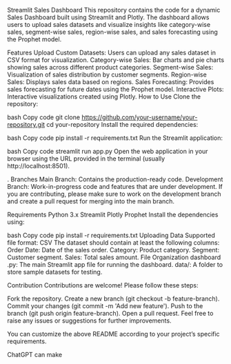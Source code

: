 Streamlit Sales Dashboard
This repository contains the code for a dynamic Sales Dashboard built using Streamlit and Plotly. The dashboard allows users to upload sales datasets and visualize insights like category-wise sales, segment-wise sales, region-wise sales, and sales forecasting using the Prophet model.

Features
Upload Custom Datasets: Users can upload any sales dataset in CSV format for visualization.
Category-wise Sales: Bar charts and pie charts showing sales across different product categories.
Segment-wise Sales: Visualization of sales distribution by customer segments.
Region-wise Sales: Displays sales data based on regions.
Sales Forecasting: Provides sales forecasting for future dates using the Prophet model.
Interactive Plots: Interactive visualizations created using Plotly.
How to Use
Clone the repository:

bash
Copy code
git clone https://github.com/your-username/your-repository.git
cd your-repository
Install the required dependencies:

bash
Copy code
pip install -r requirements.txt
Run the Streamlit application:

bash
Copy code
streamlit run app.py
Open the web application in your browser using the URL provided in the terminal (usually http://localhost:8501).

.
Branches
Main Branch: Contains the production-ready code.
Development Branch: Work-in-progress code and features that are under development.
If you are contributing, please make sure to work on the development branch and create a pull request for merging into the main branch.

Requirements
Python 3.x
Streamlit
Plotly
Prophet
Install the dependencies using:

bash
Copy code
pip install -r requirements.txt
Uploading Data
Supported file format: CSV
The dataset should contain at least the following columns:
Order Date: Date of the sales order.
Category: Product category.
Segment: Customer segment.
Sales: Total sales amount.
File Organization
dashboard
.py: The main Streamlit app file for running the dashboard.
data/: A folder to store sample datasets for testing.


Contribution
Contributions are welcome! Please follow these steps:

Fork the repository.
Create a new branch (git checkout -b feature-branch).
Commit your changes (git commit -m 'Add new feature').
Push to the branch (git push origin feature-branch).
Open a pull request.
Feel free to raise any issues or suggestions for further improvements.

You can customize the above README according to your project’s specific requirements.











ChatGPT can make 
